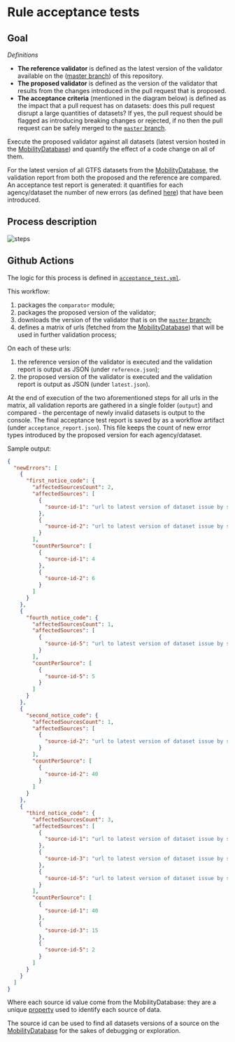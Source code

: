 # Rule acceptance tests 

## Goal

_Definitions_ 
- **The reference validator** is defined as the latest version of the validator available on the ([master branch](https://github.com/MobilityData/gtfs-validator/tree/master)) of this repository. 
- **The proposed validator** is defined as the version of the validator that results from the changes introduced in the pull request that is proposed.
- **The acceptance criteria** (mentioned in the diagram below) is defined as the impact that a pull request has on datasets: does this pull request disrupt a large quantities of datasets? If yes, the pull request should be flagged as introducing breaking changes or rejected, if no then the pull request can be safely merged to the [`master` branch](https://github.com/MobilityData/gtfs-validator/tree/master).       

Execute the proposed validator against all datasets (latest version hosted in the [MobilityDatabase](http://mobilitydatabase.org/wiki/Main_Page)) and quantify the effect of a code change on all of them.  

For the latest version of all GTFS datasets from the [MobilityDatabase](http://mobilitydatabase.org/wiki/Main_Page), the validation report from both the proposed and the reference are compared. An acceptance test report is generated: it quantifies for each agency/dataset the number of new errors (as defined [here](https://github.com/MobilityData/gtfs-validator/blob/master/RULES.md#definitions)) that have been introduced.
   
## Process description

![steps](https://user-images.githubusercontent.com/35747326/139877746-fd047437-38b3-44fa-aeb8-37d925c289e8.png)

## Github Actions

The logic for this process is defined in [`acceptance_test.yml`](../.github/workflows/acceptance_test.yml).

This workflow:
1. packages the `comparator` module;
1. packages the proposed version of the validator;
1. downloads the version of the validator that is on the [`master` branch](https://github.com/MobilityData/gtfs-validator/tree/master);
1. defines a matrix of urls (fetched from the [MobilityDatabase](http://mobilitydatabase.org/wiki/Main_Page)) that will be used in further validation process; 

On each of these urls:
1. the reference version of the validator is executed and the validation report is output as JSON (under `reference.json`);
1. the proposed version of the validator is executed and the validation report is output as JSON (under `latest.json`).

At the end of execution of the two aforementioned steps for all urls in the matrix, all validation reports are gathered in a single folder (`output`) and compared - the percentage of newly invalid datasets is output to the console.
The final acceptance test report is saved by as a workflow artifact (under `acceptance_report.json`). This file keeps the count of new error types introduced by the proposed version for each agency/dataset.

Sample output:
```json
{
  "newErrors": [
    {
      "first_notice_code": {
        "affectedSourcesCount": 2,
        "affectedSources": [
          {
            "source-id-1": "url to latest version of dataset issue by source 1"
          },
          {
            "source-id-2": "url to latest version of dataset issue by source 2"
          }
        ],
        "countPerSource": [
          {
            "source-id-1": 4
          },
          {
            "source-id-2": 6
          }
        ]
      }
    },
    {
      "fourth_notice_code": {
        "affectedSourcesCount": 1,
        "affectedSources": [
          {
            "source-id-5": "url to latest version of dataset issue by source 5"
          }
        ],
        "countPerSource": [
          {
            "source-id-5": 5
          }
        ]
      }
    },
    {
      "second_notice_code": {
        "affectedSourcesCount": 1,
        "affectedSources": [
          {
            "source-id-2": "url to latest version of dataset issue by source 2"
          }
        ],
        "countPerSource": [
          {
            "source-id-2": 40
          }
        ]
      }
    },
    {
      "third_notice_code": {
        "affectedSourcesCount": 3,
        "affectedSources": [
          {
            "source-id-1": "url to latest version of dataset issue by source 1"
          },
          {
            "source-id-3": "url to latest version of dataset issue by source 3"
          },
          {
            "source-id-5": "url to latest version of dataset issue by source 5"
          }
        ],
        "countPerSource": [
          {
            "source-id-1": 40
          },
          {
            "source-id-3": 15
          },
          {
            "source-id-5": 2
          }
        ]
      }
    }
  ]
}
```

Where each source id value come from the MobilityDatabase: they are a unique [property](http://mobilitydatabase.org/wiki/Property:P33) used to identify each source of data.

The source id can be used to find all datasets versions of a source on the [MobilityDatabase](http://mobilitydatabase.org/wiki/Main_Page) for the sakes of debugging or exploration.
